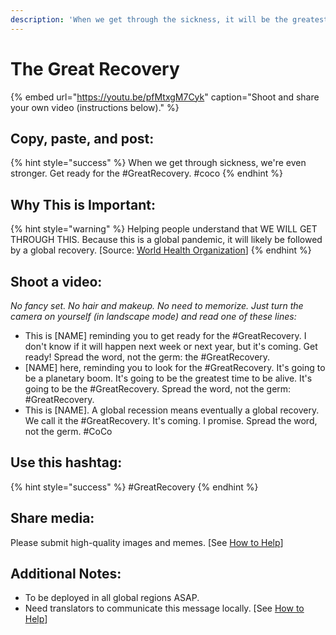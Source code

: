 ```yaml
---
description: 'When we get through the sickness, it will be the greatest time to be alive.'
---
```


# The Great Recovery

{% embed url="https://youtu.be/pfMtxgM7Cyk" caption="Shoot and share your own video \(instructions below\)." %}

## Copy, paste, and post:

{% hint style="success" %}
When we get through sickness, we're even stronger. Get ready for the \#GreatRecovery. \#coco
{% endhint %}

## Why This is Important:

{% hint style="warning" %}
Helping people understand that WE WILL GET THROUGH THIS. Because this is a global pandemic, it will likely be followed by a global recovery. \[Source: [World Health Organization](https://www.who.int/publications-detail/outbreak-communication-best-practices-for-communicating-with-the-public-during-an-outbreak)\]
{% endhint %}

## Shoot a video:

_No fancy set. No hair and makeup. No need to memorize. Just turn the camera on yourself \(in landscape mode\) and read one of these lines:_

* This is \[NAME\] reminding you to get ready for the \#GreatRecovery. I don't know if it will happen next week or next year, but it's coming. Get ready! Spread the word, not the germ: the \#GreatRecovery. 
* \[NAME\] here, reminding you to look for the \#GreatRecovery. It's going to be a planetary boom. It's going to be the greatest time to be alive. It's going to be the \#GreatRecovery. Spread the word, not the germ: \#GreatRecovery. 
* This is \[NAME\]. A global recession means eventually a global recovery. We call it the \#GreatRecovery. It's coming. I promise. Spread the word, not the germ. \#CoCo

## Use this hashtag:

{% hint style="success" %}
\#GreatRecovery
{% endhint %}

## Share media:

Please submit high-quality images and memes. \[See [How to Help](../how-to-help.md)\]

## Additional Notes:

* To be deployed in all global regions ASAP.
* Need translators to communicate this message locally. \[See [How to Help](../how-to-help.md)\]

